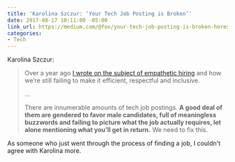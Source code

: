 ```yaml
---
title: 'Karolina Szczur: ‘Your Tech Job Posting is Broken’'
date: 2017-08-17 10:11:00 -05:00
link_url: https://medium.com/@fox/your-tech-job-posting-is-broken-heres-how-to-fix-it-6db06b9769cb
categories:
- Tech
---
```


Karolina Szczur:

> Over a year ago [I wrote on the subject of empathetic hiring](https://medium.com/@fox/a-guide-to-empathetic-hiring-processes-c11c7ce0cd49) and how we’re still failing to make it efficient, respectful and inclusive.
>
> …
>
> There are innumerable amounts of tech job postings. **A good deal of them are gendered to favor male candidates, full of meaningless buzzwords and failing to picture what the job actually requires, let alone mentioning what you’ll get in return.** We need to fix this.

As someone who just went through the process of finding a job, I couldn't agree with Karolina more.
